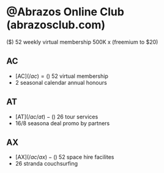 # @Abrazos Online Club (abrazosclub.com)

($) 52 weekly virtual membership
500K x (freemium to $20)

## AC
  - [AC$](/ac) = ($) 52 virtual membership
  -  2 seasonal calendar annual honours

## AT
  - [AT$](/ac/at) - ($) 26 tour services
  - 16/8 seasona deal promo by partners

## AX
  - [AX$](/ac/ax) - ($) 52 space hire facilites
  - 26 stranda couchsurfing
